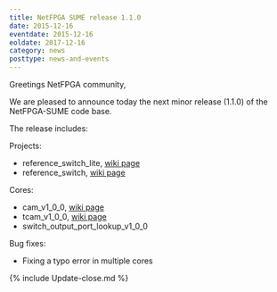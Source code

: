 ```yaml
---
title: NetFPGA SUME release 1.1.0
date: 2015-12-16
eventdate: 2015-12-16
eoldate: 2017-12-16
category: news
posttype: news-and-events
---
```


Greetings NetFPGA community,

We are pleased to announce today the next minor release (1.1.0) of the NetFPGA-SUME code base.

The release includes:

Projects:

- reference_switch_lite, [wiki page](https://github.com/NetFPGA/NetFPGA-SUME-public/wiki/NetFPGA-SUME-Reference-Learning-Switch-Lite)
- reference_switch, [wiki page](https://github.com/NetFPGA/NetFPGA-SUME-public/wiki/NetFPGA-SUME-Reference-Learning-Switch)

Cores:

- cam_v1_0_0, [wiki page](https://github.com/NetFPGA/NetFPGA-SUME-public/wiki/NetFPGA-SUME-TCAM-IPs)
- tcam_v1_0_0, [wiki page](https://github.com/NetFPGA/NetFPGA-SUME-public/wiki/NetFPGA-SUME-TCAM-IPs)
- switch_output_port_lookup_v1_0_0

Bug fixes:

- Fixing a typo error in multiple cores

{% include Update-close.md %}
